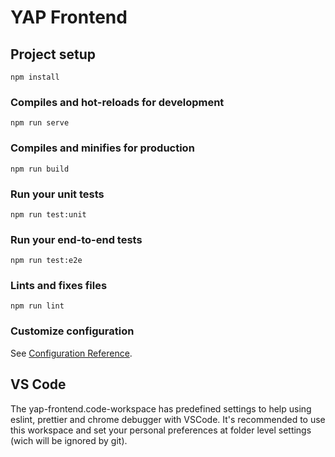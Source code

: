 # YAP Frontend

## Project setup

```
npm install
```

### Compiles and hot-reloads for development

```
npm run serve
```

### Compiles and minifies for production

```
npm run build
```

### Run your unit tests

```
npm run test:unit
```

### Run your end-to-end tests

```
npm run test:e2e
```

### Lints and fixes files

```
npm run lint
```

### Customize configuration

See [Configuration Reference](https://cli.vuejs.org/config/).

## VS Code

The yap-frontend.code-workspace has predefined settings to help using eslint, prettier and chrome debugger with VSCode. It's recommended to use this workspace and set your personal preferences at folder level settings (wich will be ignored by git).
